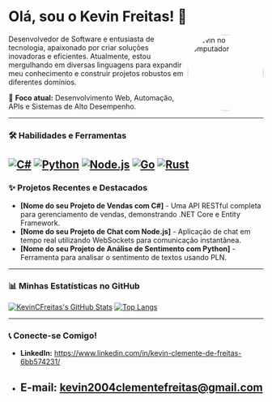 
# Olá, sou o Kevin Freitas! 👋

<img align="right" alt="Kevin no computador" height="150" style="border-radius:50%;" src="https://avatars.githubusercontent.com/u/SEU_USER?v=4"/> Desenvolvedor de Software e entusiasta de tecnologia, apaixonado por criar soluções inovadoras e eficientes.
Atualmente, estou mergulhando em diversas linguagens para expandir meu conhecimento e construir projetos robustos em diferentes domínios.

🚀 **Foco atual:** Desenvolvimento Web, Automação, APIs e Sistemas de Alto Desempenho.

---

### 🛠️ Habilidades e Ferramentas

[![C#](https://img.shields.io/badge/C%23-239120?style=for-the-badge&logo=c-sharp&logoColor=white)](https://docs.microsoft.com/en-us/dotnet/csharp/)
[![Python](https://img.shields.io/badge/Python-3776AB?style=for-the-badge&logo=python&logoColor=white)](https://www.python.org/)
[![Node.js](https://img.shields.io/badge/Node.js-339933?style=for-the-badge&logo=node.js&logoColor=white)](https://nodejs.org/)
[![Go](https://img.shields.io/badge/Go-00ADD8?style=for-the-badge&logo=go&logoColor=white)](https://golang.org/)
[![Rust](https://img.shields.io/badge/Rust-000000?style=for-the-badge&logo=rust&logoColor=white)](https://www.rust-lang.org/)
---

### ✨ Projetos Recentes e Destacados

* **[Nome do seu Projeto de Vendas com C#]** - Uma API RESTful completa para gerenciamento de vendas, demonstrando .NET Core e Entity Framework.
* **[Nome do seu Projeto de Chat com Node.js]** - Aplicação de chat em tempo real utilizando WebSockets para comunicação instantânea.
* **[Nome do seu Projeto de Análise de Sentimento com Python]** - Ferramenta para analisar o sentimento de textos usando PLN.
---

### 📊 Minhas Estatísticas no GitHub

[![KevinCFreitas's GitHub Stats](https://github-readme-stats.vercel.app/api?username=KevinCFreitas&show_icons=true&theme=dark)](https://github.com/anuraghazra/github-readme-stats)
[![Top Langs](https://github-readme-stats.vercel.app/api/top-langs/?username=KevinCFreitas&layout=compact&theme=dark)](https://github.com/anuraghazra/github-readme-stats)

---

### 📞 Conecte-se Comigo!

* **LinkedIn:** https://www.linkedin.com/in/kevin-clemente-de-freitas-6bb574231/
* **E-mail:** kevin2004clementefreitas@gmail.com
  ---
